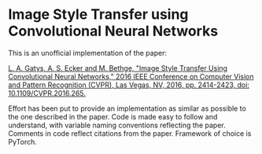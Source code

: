 #  Image Style Transfer using Convolutional Neural Networks

This is an unofficial implementation of the paper:

[L. A. Gatys, A. S. Ecker and M. Bethge, "Image Style Transfer Using Convolutional Neural Networks," 2016 IEEE Conference on Computer Vision and Pattern Recognition (CVPR), Las Vegas, NV, 2016, pp. 2414-2423, doi: 10.1109/CVPR.2016.265.](https://www.cv-foundation.org/openaccess/content_cvpr_2016/papers/Gatys_Image_Style_Transfer_CVPR_2016_paper.pdf)

Effort has been put to provide an implementation as similar as possible to the one described in the paper.
Code is made easy to follow and understand, with variable naming conventions
reflecting the paper. Comments in code reflect citations from the paper. Framework of choice is PyTorch.
